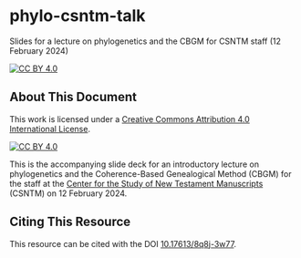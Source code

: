 # phylo-csntm-talk

Slides for a lecture on phylogenetics and the CBGM for CSNTM staff (12 February 2024)

[![CC BY 4.0][cc-by-shield]][cc-by]

## About This Document

This work is licensed under a
[Creative Commons Attribution 4.0 International License][cc-by].

[![CC BY 4.0][cc-by-image]][cc-by]

[cc-by]: http://creativecommons.org/licenses/by/4.0/
[cc-by-image]: https://i.creativecommons.org/l/by/4.0/88x31.png
[cc-by-shield]: https://img.shields.io/badge/License-CC%20BY%204.0-lightgrey.svg

This is the accompanying slide deck for an introductory lecture on phylogenetics and the Coherence-Based Genealogical Method (CBGM) for the staff at the [Center for the Study of New Testament Manuscripts](https://www.csntm.org/) (CSNTM) on 12 February 2024.

## Citing This Resource

This resource can be cited with the DOI [10.17613/8q8j-3w77](https://doi.org/10.17613/8q8j-3w77).